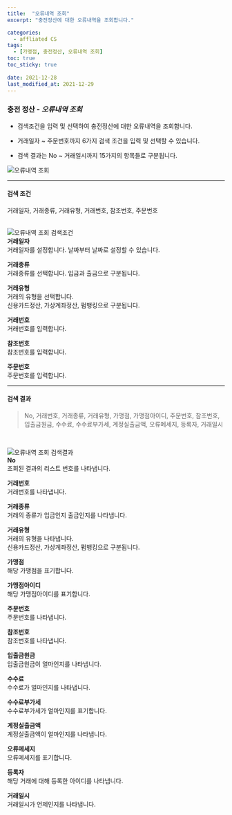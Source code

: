 ```yaml
---
title:  "오류내역 조회"
excerpt: "충전정산에 대한 오류내역을 조회합니다."

categories:
  - affliated CS
tags:
  - [가맹점, 충전정산, 오류내역 조회]
toc: true
toc_sticky: true
 
date: 2021-12-28
last_modified_at: 2021-12-29
---
```

### 충전 정산 - *오류내역 조회*
- 검색조건을 입력 및 선택하여 충전정산에 대한 오류내역을 조회합니다.

- 거래일자 ~ 주문번호까지 6가지 검색 조건을 입력 및 선택할 수 있습니다.

- 검색 결과는 No ~ 거래일시까지 15가지의 항목들로 구분됩니다.

![오류내역 조회](https://user-images.githubusercontent.com/95394003/147640739-1bf021e1-2e6c-4f6f-b31c-8f6210735ccd.jpeg)
<br>

---

#### 검색 조건
거래일자, 거래종류, 거래유형, 거래번호, 참조번호, 주문번호<br>
<br>

![오류내역 조회 검색조건](https://user-images.githubusercontent.com/95394003/147640748-f1ab755d-37e3-4834-9ace-ca4c366a49a2.jpeg)<br>
**거래일자**<br>
거래일자를 설정합니다. 날짜부터 날짜로 설정할 수 있습니다.

**거래종류**<br>
거래종류를 선택합니다. 입금과 출금으로 구분됩니다.

**거래유형**<br>
거래의 유형을 선택합니다.<br>신용카드정산, 가상계좌정산, 펌뱅킹으로 구분됩니다.

**거래번호**<br>
거래번호를 입력합니다.

**참조번호**<br>
참조번호를 입력합니다.

**주문번호**<br>
주문번호를 입력합니다.
<br>

---

#### 검색 결과
>No, 거래번호, 거래종류, 거래유형, 가맹점, 가맹점아이디, 주문번호, 참조번호,<br>입출금원금, 수수료, 수수료부가세, 계정실출금액, 오류메세지, 등록자, 거래일시<br>
<br>

![오류내역 조회 검색결과](https://user-images.githubusercontent.com/95394003/147640758-8ffe539d-7351-42fd-b730-161b21a7e1e1.jpeg)<br>
**No**<br>
조회된 결과의 리스트 번호를 나타냅니다.

**거래번호**<br>
거래번호를 나타냅니다.

**거래종류**<br>
거래의 종류가 입금인지 출금인지를 나타냅니다.

**거래유형**<br>
거래의 유형을 나타냅니다.<br>
신용카드정산, 가상계좌정산, 펌뱅킹으로 구분됩니다.

**가맹점**<br>
해당 가맹점을 표기합니다.

**가맹점아이디**<br>
해당 가맹점아이디를 표기합니다.

**주문번호**<br>
주문번호를 나타냅니다.

**참조번호**<br>
참조번호를 나타냅니다.

**입출금원금**<br>
입출금원금이 얼마인지를 나타냅니다.

**수수료**<br>
수수료가 얼마인지를 나타냅니다.

**수수료부가세**<br>
수수료부가세가 얼마인지를 표기합니다.

**계정실출금액**<br>
계정실출금액이 얼마인지를 나타냅니다.

**오류메세지**<br>
오류메세지를 표기합니다.

**등록자**<br>
해당 거래에 대해 등록한 아이디를 나타냅니다.

**거래일시**<br>
거래일시가 언제인지를 나타냅니다.